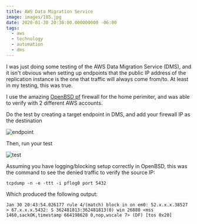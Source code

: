 ```yaml
---
title: AWS Data Migration Service
image: images/185.jpg
date: 2020-01-30 20:38:00.000000000 -06:00
tags:
  - aws
  - technology
  - automation
  - dms
---
```


I was just doing some testing of the AWS Data Migration Service (DMS), and it isn't obvious when setting up endpoints that the public IP address of the replication instance is the one that traffic will always come from/to. At least in my testing, this was true.

I use the amazing [OpenBSD pf](https://www.openbsd.org/faq/pf/) firewall for the home perimiter, and was able to verify with 2 different AWS accounts.

Do the test by creating a target endpoint in DMS, and add your firewall IP as the destination

![endpoint](https://i.imgur.com/3rkwKQ5.png) 

Then, run your test

![test](https://i.imgur.com/3CGq0aX.png)

Assuming you have logging/blocking setup correctly in OpenBSD, this was the command to see the denied traffic to verify the source IP:

`tcpdump -n -e -ttt -i pflog0 port 5432`

Which produced the following output:

`Jan 30 20:43:54.026177 rule 4/(match) block in on em0: 52.x.x.x.38527 > 67.x.x.x.5432: S 362481813:362481813(0) win 26880 <mss 1460,sackOK,timestamp 664198628 0,nop,wscale 7> (DF) [tos 0x20]`


